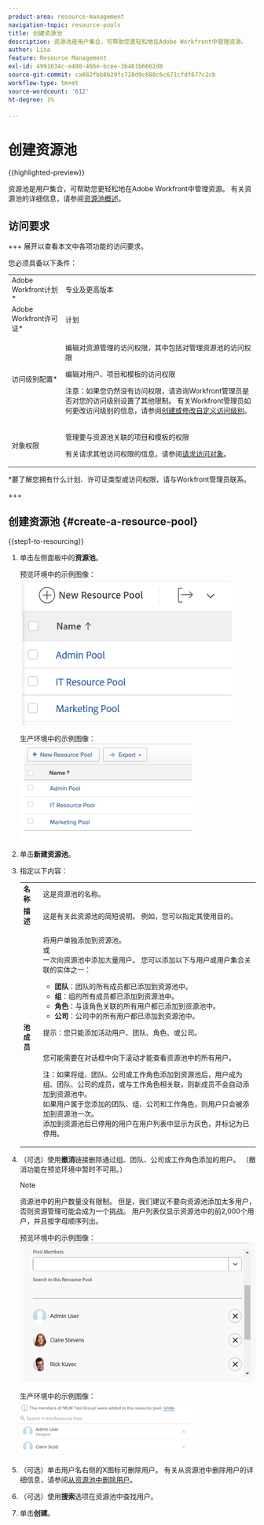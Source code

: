 ```yaml
---
product-area: resource-management
navigation-topic: resource-pools
title: 创建资源池
description: 资源池是用户集合，可帮助您更轻松地在Adobe Workfront中管理资源。
author: Lisa
feature: Resource Management
exl-id: 4991634c-e400-466e-bcee-3b461b6662d8
source-git-commit: ca882fbb8b29fc728d9c688c6c671cfdf677c2cb
workflow-type: tm+mt
source-wordcount: '612'
ht-degree: 1%

---
```


# 创建资源池

{{highlighted-preview}}

资源池是用户集合，可帮助您更轻松地在Adobe Workfront中管理资源。 有关资源池的详细信息，请参阅[资源池概述](../../../resource-mgmt/resource-planning/resource-pools/work-with-resource-pools.md)。

## 访问要求

+++ 展开以查看本文中各项功能的访问要求。

您必须具备以下条件：

<table style="table-layout:auto"> 
 <col> 
 <col> 
 <tbody> 
  <tr> 
   <td role="rowheader">Adobe Workfront计划*</td> 
   <td> <p>专业及更高版本</p> </td> 
  </tr> 
  <tr> 
   <td role="rowheader">Adobe Workfront许可证*</td> 
   <td> <p>计划 </p> </td> 
  </tr> 
  <tr> 
   <td role="rowheader">访问级别配置*</td> 
   <td> <p>编辑对资源管理的访问权限，其中包括对管理资源池的访问权限</p> <p>编辑对用户、项目和模板的访问权限</p> <p>注意：如果您仍然没有访问权限，请咨询Workfront管理员是否对您的访问级别设置了其他限制。 有关Workfront管理员如何更改访问级别的信息，请参阅<a href="../../../administration-and-setup/add-users/configure-and-grant-access/create-modify-access-levels.md" class="MCXref xref">创建或修改自定义访问级别</a>。</p> </td> 
  </tr> 
  <tr data-mc-conditions=""> 
   <td role="rowheader">对象权限</td> 
   <td> <p>管理要与资源池关联的项目和模板的权限</p> <p>有关请求其他访问权限的信息，请参阅<a href="../../../workfront-basics/grant-and-request-access-to-objects/request-access.md" class="MCXref xref">请求访问对象</a>。</p> </td> 
  </tr> 
 </tbody> 
</table>

&#42;要了解您拥有什么计划、许可证类型或访问权限，请与Workfront管理员联系。

+++

## 创建资源池 {#create-a-resource-pool}

{{step1-to-resourcing}}

1. 单击左侧面板中的&#x200B;**资源池**。

   <span class="preview">预览环境中的示例图像：</span>
   <span class="preview">![资源池](assets/list-of-resource-pools.png)</span>

   生产环境中的示例图像：
   ![资源池](assets/resource-pools-tab-350x198.png)

1. 单击&#x200B;**新建资源池**。
1. 指定以下内容：

   <table style="table-layout:auto">
    <col>
    <col>
    <tbody>
     <tr>
      <td role="rowheader"><strong>名称</strong></td>
      <td>这是资源池的名称。</td>
     </tr>
     <tr>
      <td role="rowheader"><strong>描述</strong></td>
      <td>这是有关此资源池的简短说明。 例如，您可以指定其使用目的。</td>
     </tr>
     <tr>
      <td role="rowheader"><strong>池成员</strong></td>
      <td><p> 将用户单独添加到资源池。<br>或<br>一次向资源池中添加大量用户。 您可以添加以下与用户或用户集合关联的实体之一：
        <ul>
         <li><strong>团队</strong>：团队的所有成员都已添加到资源池中。</li>
         <li><strong>组</strong>：组的所有成员都已添加到资源池中。</li>
         <li><strong>角色</strong>：与该角色关联的所有用户都已添加到资源池中。</li>
         <li><strong>公司</strong>：公司中的所有用户都已添加到资源池中。</li>
        </ul><p>提示：您只能添加活动用户、团队、<span>角色、</span>或公司。</p><br>您可能需要在对话框中向下滚动才能查看资源池中的所有用户。
        <p>注：如果将组、团队、公司或工作角色添加到资源池后，用户成为组、团队、公司的成员，或与工作角色相关联，则新成员不会自动添加到资源池中。 <br>如果用户属于您添加的团队、组、公司和工作角色，则用户只会被添加到资源池一次。<br>添加到资源池后已停用的用户在用户列表中显示为灰色，并标记为已停用。</p></p></td>
     </tr>
    </tbody>
   </table>

1. （可选）使用&#x200B;**撤消**&#x200B;链接删除通过组、团队、公司或工作角色添加的用户。 <span class="preview">（撤消功能在预览环境中暂时不可用。）</span>

   >[!NOTE]
   >
   >资源池中的用户数量没有限制。 但是，我们建议不要向资源池添加太多用户，否则资源管理可能会成为一个挑战。 用户列表仅显示资源池中的前2,000个用户，并且按字母顺序列出。

   <span class="preview">预览环境中的示例图像：</span>
   <span class="preview">![个用户已添加到资源池](assets/users-in-resource-pool.png)</span>

   生产环境中的示例图像：
   ![个用户已添加到资源池](assets/resource-pools-new---undo-button-for-teams-groups-etc-350x113.png)

1. （可选）单击用户名右侧的X图标可删除用户。 有关从资源池中删除用户的详细信息，请参阅[从资源池中删除用户](../../../resource-mgmt/resource-planning/resource-pools/remove-users-from-resource-pool.md)。
1. （可选）使用&#x200B;**搜索**&#x200B;选项在资源池中查找用户。
1. 单击&#x200B;**创建**。
